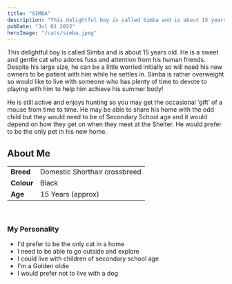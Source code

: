 ```yaml
---
title: "SIMBA"
description: "This delightful boy is called Simba and is about 15 years old. He is a sweet and gentle cat who adores fuss and attention from his human friends. Despite his large size, he can be a little worried initially so will need his new owners to be patient with him while he settles in. Simba is rather overweight so would like to live with someone who has plenty of time to devote to playing with him to help him achieve his summer body! He is still active and enjoys hunting so you may get the occasional ‘gift’ of a mouse from time to time. He may be able to share his home with the odd child but they would need to be of Secondary School age and it would depend on how they get on when they meet at the Shelter. He would prefer to be the only pet in his new home."
pubDate: "Jul 01 2022"
heroImage: "/cats/simba.jpeg"
---
```


              
This delightful boy is called Simba and is about 15 years old. He is a sweet and gentle cat who adores fuss and attention from his human friends. Despite his large size, he can be a little worried initially so will need his new owners to be patient with him while he settles in. Simba is rather overweight so would like to live with someone who has plenty of time to devote to playing with him to help him achieve his summer body! 

He is still active and enjoys hunting so you may get the occasional ‘gift’ of a mouse from time to time. He may be able to share his home with the odd child but they would need to be of Secondary School age and it would depend on how they get on when they meet at the Shelter. He would prefer to be the only pet in his new home.
              
             
## About Me
|    |  |
| --------- | ------ |
| **Breed**   | Domestic Shorthair crossbreed |
| **Colour**   | Black |
| **Age**   | 15 Years (approx) |

<br>

### My Personality

<ul>
 <li>I'd prefer to be the only cat in a home</li>
 <li>I need to be able to go outside and explore</li>
 <li>I could live with children of secondary school age</li>
 <li>I'm a Golden oldie</li>
 <li>I would prefer not to live with a dog</li>
</ul>